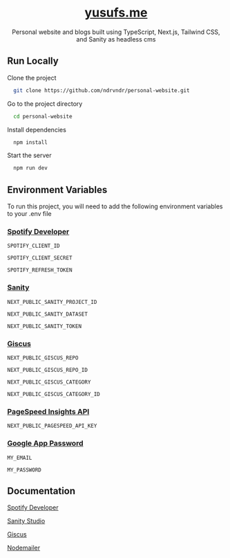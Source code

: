 <div align=center>

# [yusufs.me](https://yusufs.me)

Personal website and blogs built using TypeScript, Next.js, Tailwind CSS, and Sanity as headless cms

</div>

## Run Locally

Clone the project

```bash
  git clone https://github.com/ndrvndr/personal-website.git
```

Go to the project directory

```bash
  cd personal-website
```

Install dependencies

```bash
  npm install
```

Start the server

```bash
  npm run dev
```

## Environment Variables

To run this project, you will need to add the following environment variables to your .env file

### [Spotify Developer](https://developer.spotify.com/)

`SPOTIFY_CLIENT_ID`

`SPOTIFY_CLIENT_SECRET`

`SPOTIFY_REFRESH_TOKEN`

### [Sanity](https://www.sanity.io/)

`NEXT_PUBLIC_SANITY_PROJECT_ID`

`NEXT_PUBLIC_SANITY_DATASET`

`NEXT_PUBLIC_SANITY_TOKEN`

### [Giscus](https://giscus.app/)

`NEXT_PUBLIC_GISCUS_REPO`

`NEXT_PUBLIC_GISCUS_REPO_ID`

`NEXT_PUBLIC_GISCUS_CATEGORY`

`NEXT_PUBLIC_GISCUS_CATEGORY_ID`

### [PageSpeed Insights API](https://developers.google.com/speed/docs/insights/v5/get-started)

`NEXT_PUBLIC_PAGESPEED_API_KEY`

### [Google App Password](https://myaccount.google.com/apppasswords)

`MY_EMAIL`

`MY_PASSWORD`

## Documentation

[Spotify Developer](https://developer.spotify.com/)

[Sanity Studio](https://www.sanity.io/docs/sanity-studio)

[Giscus](https://giscus.app/)

[Nodemailer](https://nodemailer.com/)

